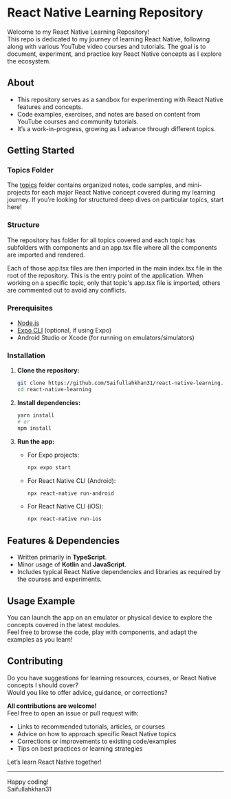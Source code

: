 # React Native Learning Repository

Welcome to my React Native Learning Repository!  
This repo is dedicated to my journey of learning React Native, following along with various YouTube video courses and tutorials. The goal is to document, experiment, and practice key React Native concepts as I explore the ecosystem.

## About

- This repository serves as a sandbox for experimenting with React Native features and concepts.
- Code examples, exercises, and notes are based on content from YouTube courses and community tutorials.
- It’s a work-in-progress, growing as I advance through different topics.

## Getting Started

### Topics Folder

The [topics](https://github.com/Saifullahkhan31/react-native-learning/tree/main/topics) folder contains organized notes, code samples, and mini-projects for each major React Native concept covered during my learning journey. If you’re looking for structured deep dives on particular topics, start here!

### Structure

The repository has folder for all topics covered and each topic has subfolders with components and an app.tsx file where all the components are imported and rendered.

Each of those app.tsx files are then imported in the main index.tsx file in the root of the repository. This is the entry point of the application. When working on a specific topic, only that topic's app.tsx file is imported, others are commented out to avoid any conflicts.

### Prerequisites

- [Node.js](https://nodejs.org/)
- [Expo CLI](https://docs.expo.dev/get-started/installation/) (optional, if using Expo)
- Android Studio or Xcode (for running on emulators/simulators)

### Installation

1. **Clone the repository:**
   ```sh
   git clone https://github.com/Saifullahkhan31/react-native-learning.git
   cd react-native-learning
   ```

2. **Install dependencies:**
   ```sh
   yarn install
   # or
   npm install
   ```

3. **Run the app:**
   - For Expo projects:
     ```sh
     npx expo start
     ```
   - For React Native CLI (Android):
     ```sh
     npx react-native run-android
     ```
   - For React Native CLI (iOS):
     ```sh
     npx react-native run-ios
     ```

## Features & Dependencies

- Written primarily in **TypeScript**.
- Minor usage of **Kotlin** and **JavaScript**.
- Includes typical React Native dependencies and libraries as required by the courses and experiments.

## Usage Example

You can launch the app on an emulator or physical device to explore the concepts covered in the latest modules.  
Feel free to browse the code, play with components, and adapt the examples as you learn!

## Contributing

Do you have suggestions for learning resources, courses, or React Native concepts I should cover?  
Would you like to offer advice, guidance, or corrections?

**All contributions are welcome!**  
Feel free to open an issue or pull request with:

- Links to recommended tutorials, articles, or courses
- Advice on how to approach specific React Native topics
- Corrections or improvements to existing code/examples
- Tips on best practices or learning strategies

Let’s learn React Native together!

---

Happy coding!  
Saifullahkhan31

